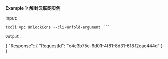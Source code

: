 **Example 1: 解封云联网实例**



Input: 

```
tccli vpc UnlockCcns --cli-unfold-argument ```

Output: 
```
{
    "Response": {
        "RequestId": "c4c3b75e-6d01-4f81-8d31-618f2eae444d"
    }
}
```

